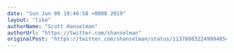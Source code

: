 ```yaml
---
date: "Sun Jun 09 19:46:58 +0000 2019"
layout: "like"
authorName: "Scott Hanselman"
authorUrl: "https://twitter.com/shanselman"
originalPost: "https://twitter.com/shanselman/status/1137808322499948545"
---
```

